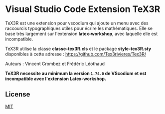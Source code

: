 # Visual Studio Code Extension TeX3R

TeX3R est une extension pour vscodium qui ajoute un menu avec des raccourcis typographiques utiles pour écrire les mathématiques. Elle se base très largement sur l'extension **latex-workshop**, avec laquelle elle est incompatible.

TeX3R utilise la classe **classe-tex3R.cls** et le package **style-tex3R.sty** disponibles à cette adresse : https://github.com/Tex3rivieres/Tex3R/
 

Auteurs : Vincent Crombez et Frédéric Léothaud

**TeX3R necessite au minimum la version `1.74.0` de VScodium et est incompatible avec l'extension Latex-workshop.**


## License

[MIT](https://opensource.org/licenses/MIT)
